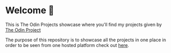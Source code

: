 # Welcome 👋

This is The Odin Projects showcase where you'll find my projects given by [The Odin Project](https://www.theodinproject.com/paths/foundations/courses/foundations)

The purpose of this repository is to showcase all the projects in one place in order to be seen from one hosted platform check out [here](https://faizanfazul.github.io/The-Odin-Project/).